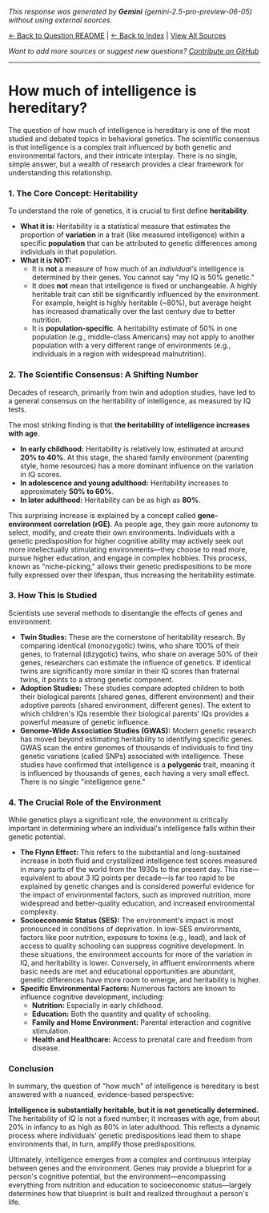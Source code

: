 <!-- 
Generated by: gemini
Model: gemini-2.5-pro-preview-06-05
Prompt type: default
Generated at: 2025-06-12T22:50:44.444132
-->

*This response was generated by **Gemini** (gemini-2.5-pro-preview-06-05) without using external sources.*

[← Back to Question README](README.md) | [← Back to Index](../README.md) | [View All Sources](../allsources.md)

*Want to add more sources or suggest new questions? [Contribute on GitHub](https://github.com/justinwest/SuggestedSources)*

---

# How much of intelligence is hereditary?

The question of how much of intelligence is hereditary is one of the most studied and debated topics in behavioral genetics. The scientific consensus is that intelligence is a complex trait influenced by both genetic and environmental factors, and their intricate interplay. There is no single, simple answer, but a wealth of research provides a clear framework for understanding this relationship.

### 1. The Core Concept: Heritability

To understand the role of genetics, it is crucial to first define **heritability**.

*   **What it is:** Heritability is a statistical measure that estimates the proportion of **variation** in a trait (like measured intelligence) within a specific **population** that can be attributed to genetic differences among individuals in that population.
*   **What it is NOT:**
    *   It is **not** a measure of how much of an *individual's* intelligence is determined by their genes. You cannot say "my IQ is 50% genetic."
    *   It does **not** mean that intelligence is fixed or unchangeable. A highly heritable trait can still be significantly influenced by the environment. For example, height is highly heritable (~80%), but average height has increased dramatically over the last century due to better nutrition.
    *   It is **population-specific**. A heritability estimate of 50% in one population (e.g., middle-class Americans) may not apply to another population with a very different range of environments (e.g., individuals in a region with widespread malnutrition).

### 2. The Scientific Consensus: A Shifting Number

Decades of research, primarily from twin and adoption studies, have led to a general consensus on the heritability of intelligence, as measured by IQ tests.

The most striking finding is that **the heritability of intelligence increases with age**.

*   **In early childhood:** Heritability is relatively low, estimated at around **20% to 40%**. At this stage, the shared family environment (parenting style, home resources) has a more dominant influence on the variation in IQ scores.
*   **In adolescence and young adulthood:** Heritability increases to approximately **50% to 60%**.
*   **In later adulthood:** Heritability can be as high as **80%**.

This surprising increase is explained by a concept called **gene-environment correlation (rGE)**. As people age, they gain more autonomy to select, modify, and create their own environments. Individuals with a genetic predisposition for higher cognitive ability may actively seek out more intellectually stimulating environments—they choose to read more, pursue higher education, and engage in complex hobbies. This process, known as "niche-picking," allows their genetic predispositions to be more fully expressed over their lifespan, thus increasing the heritability estimate.

### 3. How This Is Studied

Scientists use several methods to disentangle the effects of genes and environment:

*   **Twin Studies:** These are the cornerstone of heritability research. By comparing identical (monozygotic) twins, who share 100% of their genes, to fraternal (dizygotic) twins, who share on average 50% of their genes, researchers can estimate the influence of genetics. If identical twins are significantly more similar in their IQ scores than fraternal twins, it points to a strong genetic component.
*   **Adoption Studies:** These studies compare adopted children to both their biological parents (shared genes, different environment) and their adoptive parents (shared environment, different genes). The extent to which children's IQs resemble their biological parents' IQs provides a powerful measure of genetic influence.
*   **Genome-Wide Association Studies (GWAS):** Modern genetic research has moved beyond estimating heritability to identifying specific genes. GWAS scan the entire genomes of thousands of individuals to find tiny genetic variations (called SNPs) associated with intelligence. These studies have confirmed that intelligence is a **polygenic** trait, meaning it is influenced by thousands of genes, each having a very small effect. There is no single "intelligence gene."

### 4. The Crucial Role of the Environment

While genetics plays a significant role, the environment is critically important in determining where an individual's intelligence falls within their genetic potential.

*   **The Flynn Effect:** This refers to the substantial and long-sustained increase in both fluid and crystallized intelligence test scores measured in many parts of the world from the 1930s to the present day. This rise—equivalent to about 3 IQ points per decade—is far too rapid to be explained by genetic changes and is considered powerful evidence for the impact of environmental factors, such as improved nutrition, more widespread and better-quality education, and increased environmental complexity.
*   **Socioeconomic Status (SES):** The environment's impact is most pronounced in conditions of deprivation. In low-SES environments, factors like poor nutrition, exposure to toxins (e.g., lead), and lack of access to quality schooling can suppress cognitive development. In these situations, the environment accounts for more of the variation in IQ, and heritability is lower. Conversely, in affluent environments where basic needs are met and educational opportunities are abundant, genetic differences have more room to emerge, and heritability is higher.
*   **Specific Environmental Factors:** Numerous factors are known to influence cognitive development, including:
    *   **Nutrition:** Especially in early childhood.
    *   **Education:** Both the quantity and quality of schooling.
    *   **Family and Home Environment:** Parental interaction and cognitive stimulation.
    *   **Health and Healthcare:** Access to prenatal care and freedom from disease.

### Conclusion

In summary, the question of "how much" of intelligence is hereditary is best answered with a nuanced, evidence-based perspective:

**Intelligence is substantially heritable, but it is not genetically determined.** The heritability of IQ is not a fixed number; it increases with age, from about 20% in infancy to as high as 80% in later adulthood. This reflects a dynamic process where individuals' genetic predispositions lead them to shape environments that, in turn, amplify those predispositions.

Ultimately, intelligence emerges from a complex and continuous interplay between genes and the environment. Genes may provide a blueprint for a person's cognitive potential, but the environment—encompassing everything from nutrition and education to socioeconomic status—largely determines how that blueprint is built and realized throughout a person's life.